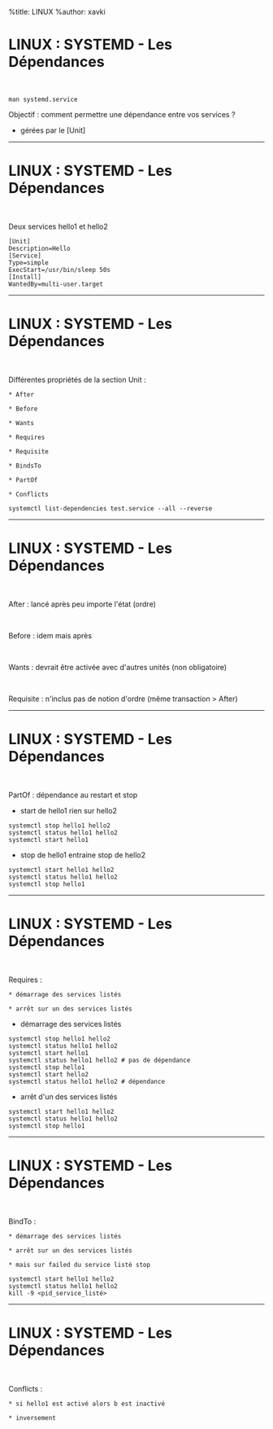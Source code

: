 %title: LINUX
%author: xavki


# LINUX : SYSTEMD - Les Dépendances


<br>

```
man systemd.service
```

Objectif : comment permettre une dépendance entre vos services ?

* gérées par le [Unit]

----------------------------------------------------------------------------------

# LINUX : SYSTEMD - Les Dépendances

<br>

Deux services hello1 et hello2

```
[Unit]
Description=Hello
[Service]
Type=simple
ExecStart=/usr/bin/sleep 50s
[Install]
WantedBy=multi-user.target
```

----------------------------------------------------------------------------------

# LINUX : SYSTEMD - Les Dépendances

<br>

Différentes propriétés de la section Unit :

	* After

	* Before

	* Wants

	* Requires

	* Requisite

	* BindsTo

	* PartOf

	* Conflicts

```
systemctl list-dependencies test.service --all --reverse
```

----------------------------------------------------------------------------------

# LINUX : SYSTEMD - Les Dépendances


<br>

After : lancé après peu importe l'état (ordre)


<br>

Before : idem mais après

<br>

Wants : devrait être activée avec d'autres unités (non obligatoire)

<br>

Requisite : n'inclus pas de notion d'ordre (même transaction > After) 

----------------------------------------------------------------------------------

# LINUX : SYSTEMD - Les Dépendances


<br>

PartOf : dépendance au restart et stop

* start de hello1 rien sur hello2

```
systemctl stop hello1 hello2
systemctl status hello1 hello2
systemctl start hello1
```

* stop de hello1 entraine stop de hello2

```
systemctl start hello1 hello2
systemctl status hello1 hello2
systemctl stop hello1
```

----------------------------------------------------------------------------------

# LINUX : SYSTEMD - Les Dépendances


<br>

Requires :

	* démarrage des services listés

	* arrêt sur un des services listés

* démarrage des services listés

```
systemctl stop hello1 hello2
systemctl status hello1 hello2
systemctl start hello1
systemctl status hello1 hello2 # pas de dépendance
systemctl stop hello1
systemctl start hello2 
systemctl status hello1 hello2 # dépendance
```

* arrêt d'un des services listés

```
systemctl start hello1 hello2
systemctl status hello1 hello2
systemctl stop hello1
```

----------------------------------------------------------------------------------

# LINUX : SYSTEMD - Les Dépendances


<br>

BindTo :

	* démarrage des services listés

	* arrêt sur un des services listés

	* mais sur failed du service listé stop

```
systemctl start hello1 hello2
systemctl status hello1 hello2
kill -9 <pid_service_listé>
```

----------------------------------------------------------------------------------

# LINUX : SYSTEMD - Les Dépendances


<br>

Conflicts :

	* si hello1 est activé alors b est inactivé

	* inversement
